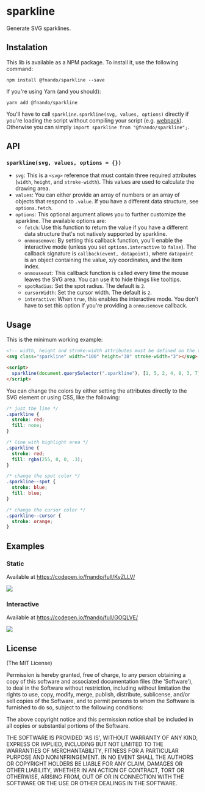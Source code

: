 # sparkline

Generate SVG sparklines.

## Instalation

This lib is available as a NPM package. To install it, use the following command:

```
npm install @fnando/sparkline --save
```

If you're using Yarn (and you should):

```
yarn add @fnando/sparkline
```

You'll have to call `sparkline.sparkline(svg, values, options)` directly if you're loading the script without compiling your script (e.g. [webpack](https://webpack.js.org/)). Otherwise you can simply `import sparkline from "@fnando/sparkline";`.

## API

### `sparkline(svg, values, options = {})`

- `svg`: This is a `<svg>` reference that must contain three required attributes (`width`, `height`, and `stroke-width`). This values are used to calculate the drawing area.
- `values`: You can either provide an array of numbers or an array of objects that respond to `.value`. If you have a different data structure, see `options.fetch`.
- `options`: This optional argument allows you to further customize the sparkline. The available options are:
    - `fetch`: Use this function to return the value if you have a different data structure that's not natively supported by sparkline.
    - `onmousemove`: By setting this callback function, you'll enable the interactive mode (unless you set `options.interactive` to `false`). The callback signature is `callback(event, datapoint)`, where `datapoint` is an object containing the value, x/y coordinates, and the item index.
    - `onmouseout`: This callback function is called every time the mouse leaves the SVG area. You can use it to hide things like tooltips.
    - `spotRadius`: Set the spot radius. The default is `2`.
    - `cursorWidth`: Set the cursor width. The default is `2`.
    - `interactive`: When `true`, this enables the interactive mode. You don't have to set this option if you're providing a `onmousemove` callback.

## Usage

This is the minimum working example:

```html
<!-- width, height and stroke-width attributes must be defined on the target SVG -->
<svg class="sparkline" width="100" height="30" stroke-width="3"></svg>

<script>
  sparkline(document.querySelector(".sparkline"), [1, 5, 2, 4, 8, 3, 7]);
</script>
```

You can change the colors by either setting the attributes directly to the SVG element or using CSS, like the following:

```css
/* just the line */
.sparkline {
  stroke: red;
  fill: none;
}

/* line with highlight area */
.sparkline {
  stroke: red;
  fill: rgba(255, 0, 0, .3);
}

/* change the spot color */
.sparkline--spot {
  stroke: blue;
  fill: blue;
}

/* change the cursor color */
.sparkline--cursor {
  stroke: orange;
}
```

## Examples

### Static

Available at https://codepen.io/fnando/full/KyZLLV/

[![](https://github.com/fnando/sparkline/blob/master/sparkline.gif?raw=true)](https://codepen.io/fnando/full/KyZLLV/)

### Interactive

Available at https://codepen.io/fnando/full/GOQLVE/

[![](https://github.com/fnando/sparkline/blob/master/sparkline-interactive.gif?raw=true)](https://codepen.io/fnando/full/GOQLVE)

## License

(The MIT License)

Permission is hereby granted, free of charge, to any person obtaining
a copy of this software and associated documentation files (the
'Software'), to deal in the Software without restriction, including
without limitation the rights to use, copy, modify, merge, publish,
distribute, sublicense, and/or sell copies of the Software, and to
permit persons to whom the Software is furnished to do so, subject to
the following conditions:

The above copyright notice and this permission notice shall be
included in all copies or substantial portions of the Software.

THE SOFTWARE IS PROVIDED 'AS IS', WITHOUT WARRANTY OF ANY KIND,
EXPRESS OR IMPLIED, INCLUDING BUT NOT LIMITED TO THE WARRANTIES OF
MERCHANTABILITY, FITNESS FOR A PARTICULAR PURPOSE AND NONINFRINGEMENT.
IN NO EVENT SHALL THE AUTHORS OR COPYRIGHT HOLDERS BE LIABLE FOR ANY
CLAIM, DAMAGES OR OTHER LIABILITY, WHETHER IN AN ACTION OF CONTRACT,
TORT OR OTHERWISE, ARISING FROM, OUT OF OR IN CONNECTION WITH THE
SOFTWARE OR THE USE OR OTHER DEALINGS IN THE SOFTWARE.
